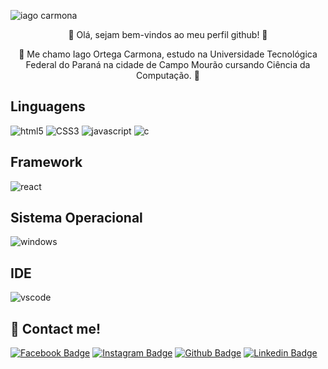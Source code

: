 ![iago carmona](https://user-images.githubusercontent.com/69121686/131956569-25d58ae3-41bb-45b8-9ae0-6a5bb25ac00e.jpg)

 <p align="center"> 👋 Olá, sejam bem-vindos ao meu perfil github! 👋 </p>

 <p align="center"> 🔰 Me chamo Iago Ortega Carmona, estudo na Universidade Tecnológica Federal do Paraná na cidade de Campo Mourão cursando Ciência da Computação. 🔰 </p>

## Linguagens
![html5](https://img.shields.io/badge/HTML5-E34F26?style=for-the-badge&logo=html5&logoColor=white) ![CSS3](https://img.shields.io/badge/CSS3-1572B6?style=for-the-badge&logo=css3&logoColor=white) ![javascript](https://img.shields.io/badge/JavaScript-323330?style=for-the-badge&logo=javascript&logoColor=F7DF1E) ![c](https://img.shields.io/badge/C-00599C?style=for-the-badge&logo=c&logoColor=white)

## Framework
![react](https://img.shields.io/badge/React-20232A?style=for-the-badge&logo=react&logoColor=61DAFB)

## Sistema Operacional
![windows](https://img.shields.io/badge/Windows-0078D6?style=for-the-badge&logo=windows&logoColor=white)

## IDE
![vscode](https://img.shields.io/badge/Visual_Studio_Code-0078D4?style=for-the-badge&logo=visual%20studio%20code&logoColor=white)

## 📱 Contact me! 
[![Facebook Badge](https://img.shields.io/badge/Facebook-1877F2?style=for-the-badge&logo=facebook&logoColor=white&link=https://www.facebook.com/iago.carmona)](https://www.facebook.com/iago.carmona)
[![Instagram Badge](https://img.shields.io/badge/Instagram-E4405F?style=for-the-badge&logo=instagram&logoColor=white&link=https://www.instagram.com/iago_carmona/)](https://www.instagram.com/iago_carmona/)
[![Github Badge](https://img.shields.io/badge/GitHub-100000?style=for-the-badge&logo=github&logoColor=white&link=https://github.com/iagocarmona)](https://github.com/iagocarmona)
[![Linkedin Badge](https://img.shields.io/badge/LinkedIn-0077B5?style=for-the-badge&logo=linkedin&logoColor=white&link=https://www.linkedin.com/in/iago-carmona-452b2a196/)](https://www.linkedin.com/in/iago-carmona-452b2a196/)


